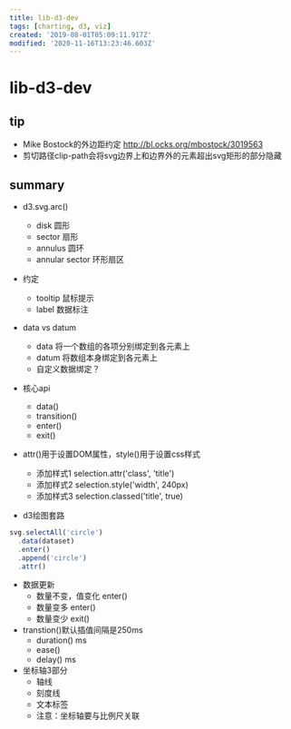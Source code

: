 ```yaml
---
title: lib-d3-dev
tags: [charting, d3, viz]
created: '2019-08-01T05:09:11.917Z'
modified: '2020-11-16T13:23:46.603Z'
---
```


# lib-d3-dev

## tip

- Mike Bostock的外边距约定 http://bl.ocks.org/mbostock/3019563
- 剪切路径clip-path会将svg边界上和边界外的元素超出svg矩形的部分隐藏

## summary

- d3.svg.arc()
  - disk 圆形
  - sector 扇形
  - annulus 圆环
  - annular sector 环形扇区
- 约定
  - tooltip 鼠标提示
  - label 数据标注
- data vs datum
  - data 将一个数组的各项分别绑定到各元素上
  - datum 将数组本身绑定到各元素上  
  - 自定义数据绑定？

- 核心api
  - data()
  - transition()
  - enter()
  - exit()

- attr()用于设置DOM属性，style()用于设置css样式  
  - 添加样式1 selection.attr('class', 'title')  
  - 添加样式2 selection.style('width', 240px)
  - 添加样式3 selection.classed('title', true)

- d3绘图套路

``` js
svg.selectAll('circle')
  .data(dataset)
  .enter()
  .append('circle')
  .attr()
```

- 数据更新
  - 数量不变，值变化 enter()
  - 数量变多 enter()
  - 数量变少 exit()
- transtion()默认插值间隔是250ms
  - duration() ms
  - ease() 
  - delay() ms
- 坐标轴3部分
  - 轴线
  - 刻度线
  - 文本标签  
  - 注意：坐标轴要与比例尺关联    
